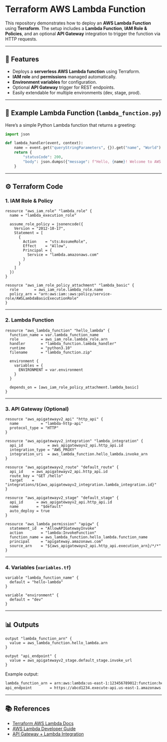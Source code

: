 # Terraform AWS Lambda Function

This repository demonstrates how to deploy an **AWS Lambda Function** using **Terraform**.
The setup includes a **Lambda Function**, **IAM Role & Policies**, and an optional **API Gateway** integration to trigger the function via HTTP requests.

---

## 🚀 Features

* Deploys a **serverless AWS Lambda function** using Terraform.
* **IAM role** and **permissions** managed automatically.
* **Environment variables** for configuration.
* Optional **API Gateway** trigger for REST endpoints.
* Easily extendable for multiple environments (dev, stage, prod).

---

## 📝 Example Lambda Function (`lambda_function.py`)

Here’s a simple Python Lambda function that returns a greeting:

```python
import json

def lambda_handler(event, context):
    name = event.get("queryStringParameters", {}).get("name", "World")
    return {
        "statusCode": 200,
        "body": json.dumps({"message": f"Hello, {name}! Welcome to AWS Lambda 🚀"})
    }
```

---

## ⚙️ Terraform Code

### **1. IAM Role & Policy**

```hcl
resource "aws_iam_role" "lambda_role" {
  name = "lambda_execution_role"

  assume_role_policy = jsonencode({
    Version = "2012-10-17",
    Statement = [
      {
        Action    = "sts:AssumeRole",
        Effect    = "Allow",
        Principal = {
          Service = "lambda.amazonaws.com"
        }
      }
    ]
  })
}

resource "aws_iam_role_policy_attachment" "lambda_basic" {
  role       = aws_iam_role.lambda_role.name
  policy_arn = "arn:aws:iam::aws:policy/service-role/AWSLambdaBasicExecutionRole"
}
```

---

### **2. Lambda Function**

```hcl
resource "aws_lambda_function" "hello_lambda" {
  function_name = var.lambda_function_name
  role          = aws_iam_role.lambda_role.arn
  handler       = "lambda_function.lambda_handler"
  runtime       = "python3.10"
  filename      = "lambda_function.zip"

  environment {
    variables = {
      ENVIRONMENT = var.environment
    }
  }

  depends_on = [aws_iam_role_policy_attachment.lambda_basic]
}
```

---

### **3. API Gateway (Optional)**

```hcl
resource "aws_apigatewayv2_api" "http_api" {
  name          = "lambda-http-api"
  protocol_type = "HTTP"
}

resource "aws_apigatewayv2_integration" "lambda_integration" {
  api_id           = aws_apigatewayv2_api.http_api.id
  integration_type = "AWS_PROXY"
  integration_uri  = aws_lambda_function.hello_lambda.invoke_arn
}

resource "aws_apigatewayv2_route" "default_route" {
  api_id    = aws_apigatewayv2_api.http_api.id
  route_key = "GET /hello"
  target    = "integrations/${aws_apigatewayv2_integration.lambda_integration.id}"
}

resource "aws_apigatewayv2_stage" "default_stage" {
  api_id      = aws_apigatewayv2_api.http_api.id
  name        = "$default"
  auto_deploy = true
}

resource "aws_lambda_permission" "apigw" {
  statement_id  = "AllowAPIGatewayInvoke"
  action        = "lambda:InvokeFunction"
  function_name = aws_lambda_function.hello_lambda.function_name
  principal     = "apigateway.amazonaws.com"
  source_arn    = "${aws_apigatewayv2_api.http_api.execution_arn}/*/*"
}
```

---

### **4. Variables (`variables.tf`)**

```hcl
variable "lambda_function_name" {
  default = "hello-lambda"
}

variable "environment" {
  default = "dev"
}
```
---

## 📊 Outputs

```hcl
output "lambda_function_arn" {
  value = aws_lambda_function.hello_lambda.arn
}

output "api_endpoint" {
  value = aws_apigatewayv2_stage.default_stage.invoke_url
}
```

Example output:

```bash
lambda_function_arn = arn:aws:lambda:us-east-1:123456789012:function:hello-lambda
api_endpoint        = https://abcd1234.execute-api.us-east-1.amazonaws.com/hello
```
---

## 📚 References

* [Terraform AWS Lambda Docs](https://registry.terraform.io/providers/hashicorp/aws/latest/docs/resources/lambda_function)
* [AWS Lambda Developer Guide](https://docs.aws.amazon.com/lambda/latest/dg/welcome.html)
* [API Gateway + Lambda Integration](https://docs.aws.amazon.com/apigateway/latest/developerguide/http-api-develop-integrations-lambda.html)
